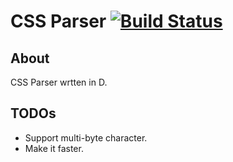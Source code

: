 # CSS Parser [![Build Status](https://secure.travis-ci.org/kubo39/cssparser.svg?branch=master)](http://travis-ci.org/kubo39/cssparser)

## About

CSS Parser wrtten in D.

## TODOs

* Support multi-byte character.
* Make it faster.
